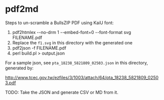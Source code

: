 pdf2md
======

Steps to un-scramble a BullsZIP PDF using KaiU font:

1. pdf2htmlex --no-drm 1 --embed-font=0 --font-format svg FILENAME.pdf
2. Replace the `f1.svg` in this directory with the generated one
3. pdf2json -f FILENAME.pdf
4. perl build.pl > output.json

For a sample json, see `pta_18238_5821809_02503.json` in this directory,
generated by:

<http://www.tcec.gov.tw/ezfiles/3/1003/attach/64/pta_18238_5821809_02503.pdf>

TODO: Take the JSON and generate CSV or MD from it.
